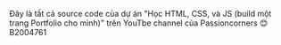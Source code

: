 Đây là tất cả source code của dự án "Học HTML, CSS, và JS (build một trang Portfolio cho mình)" trên YouTbe channel của Passioncorners 😊
B2004761

